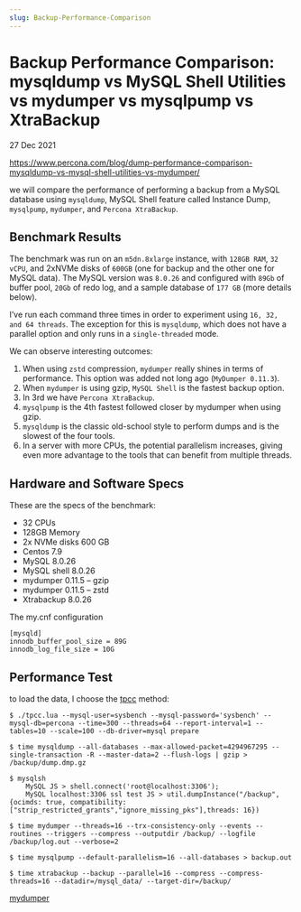 ```yaml
---
slug: Backup-Performance-Comparison
---
```


Backup Performance Comparison: mysqldump vs MySQL Shell Utilities vs mydumper vs mysqlpump vs XtraBackup
========================================================================================================

27 Dec 2021

https://www.percona.com/blog/dump-performance-comparison-mysqldump-vs-mysql-shell-utilities-vs-mydumper/

we will compare the performance of performing a backup from a MySQL database using `mysqldump`, MySQL Shell feature called Instance Dump, `mysqlpump`, `mydumper`, and `Percona XtraBackup`.

## Benchmark Results

The benchmark was run on an `m5dn.8xlarge` instance, with `128GB RAM`, `32 vCPU`, and 2xNVMe disks of `600GB` (one for backup and the other one for MySQL data). The MySQL version was `8.0.26` and configured with `89Gb` of buffer pool, `20Gb` of redo log, and a sample database of `177 GB` (more details below).

I’ve run each command three times in order to experiment using `16, 32, and 64 threads`.  The exception for this is `mysqldump`, which does not have a parallel option and only runs in a `single-threaded` mode.

We can observe interesting outcomes:

1. When using `zstd` compression, `mydumper` really shines in terms of performance. This option was added not long ago (`MyDumper 0.11.3`).
2. When `mydumper` is using gzip, `MySQL Shell` is the fastest backup option.
3. In 3rd we have `Percona XtraBackup`.
4. `mysqlpump` is the 4th fastest followed closer by mydumper when using gzip.
5. `mysqldump` is the classic old-school style to perform dumps and is the slowest of the four tools.
6. In a server with more CPUs, the potential parallelism increases, giving even more advantage to the tools that can benefit from multiple threads.

## Hardware and Software Specs

These are the specs of the benchmark:

- 32 CPUs
- 128GB Memory
- 2x NVMe disks 600 GB
- Centos 7.9
- MySQL 8.0.26
- MySQL shell 8.0.26
- mydumper 0.11.5 – gzip
- mydumper 0.11.5 – zstd
- Xtrabackup 8.0.26

The my.cnf configuration

```
[mysqld]
innodb_buffer_pool_size = 89G
innodb_log_file_size = 10G
```
 
## Performance Test

to load the data, I choose the [tpcc](https://github.com/Percona-Lab/sysbench-tpcc) method:

	$ ./tpcc.lua --mysql-user=sysbench --mysql-password='sysbench' --mysql-db=percona --time=300 --threads=64 --report-interval=1 --tables=10 --scale=100 --db-driver=mysql prepare

	$ time mysqldump --all-databases --max-allowed-packet=4294967295 --single-transaction -R --master-data=2 --flush-logs | gzip > /backup/dump.dmp.gz

	$ mysqlsh
		MySQL JS > shell.connect('root@localhost:3306');
		MySQL localhost:3306 ssl test JS > util.dumpInstance("/backup", {ocimds: true, compatibility: ["strip_restricted_grants","ignore_missing_pks"],threads: 16})

	$ time mydumper --threads=16 --trx-consistency-only --events --routines --triggers --compress --outputdir /backup/ --logfile /backup/log.out --verbose=2

	$ time mysqlpump --default-parallelism=16 --all-databases > backup.out

	$ time xtrabackup --backup --parallel=16 --compress --compress-threads=16 --datadir=/mysql_data/ --target-dir=/backup/

[mydumper](https://github.com/mydumper/mydumper)